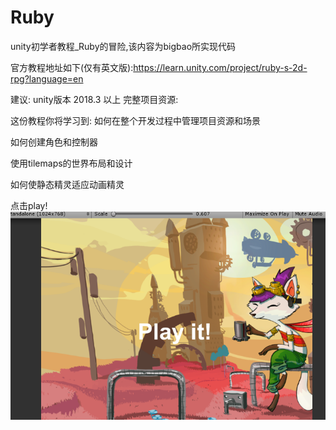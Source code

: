 # Ruby
unity初学者教程_Ruby的冒险,该内容为bigbao所实现代码

官方教程地址如下(仅有英文版):https://learn.unity.com/project/ruby-s-2d-rpg?language=en


建议: unity版本 2018.3 以上
完整项目资源:

这份教程你将学习到:
如何在整个开发过程中管理项目资源和场景

如何创建角色和控制器

使用tilemaps的世界布局和设计

如何使静态精灵适应动画精灵

点击play!
![Image](https://github.com/Bigbao123/Ruby/blob/master/iamge/play.png)

